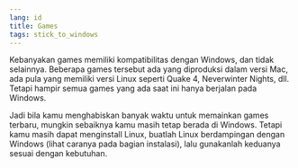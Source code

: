 ```yaml
---
lang: id
title: Games
tags: stick_to_windows
---
```


Kebanyakan games memiliki kompatibilitas dengan Windows, dan tidak selainnya. Beberapa games tersebut ada yang diproduksi dalam versi Mac, ada pula yang memiliki versi Linux seperti Quake 4, Neverwinter Nights, dll. Tetapi hampir semua games yang ada saat ini hanya berjalan pada Windows. 

Jadi bila kamu menghabiskan banyak waktu untuk memainkan games terbaru, mungkin sebaiknya kamu masih tetap berada di Windows. Tetapi kamu masih dapat menginstall Linux,
buatlah Linux berdampingan dengan Windows (lihat caranya pada bagian instalasi), lalu gunakanlah keduanya sesuai dengan kebutuhan.


